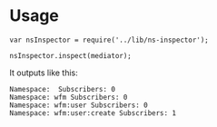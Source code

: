 # Usage
```
var nsInspector = require('../lib/ns-inspector');

nsInspector.inspect(mediator);
```

It outputs like this:
```
Namespace:  Subscribers: 0
Namespace: wfm Subscribers: 0
Namespace: wfm:user Subscribers: 0
Namespace: wfm:user:create Subscribers: 1
```